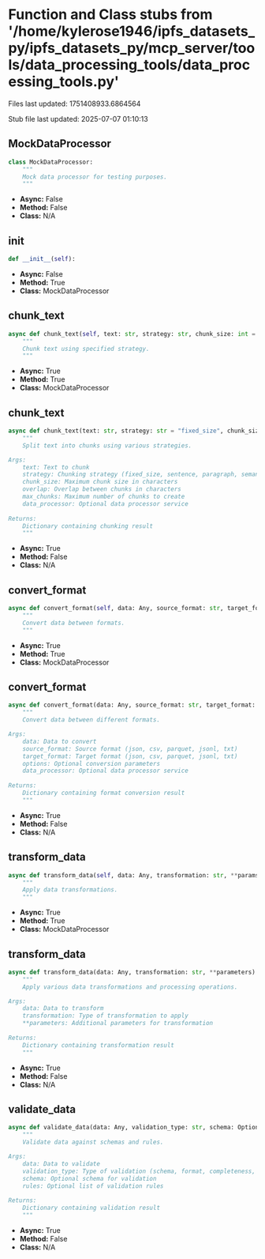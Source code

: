 # Function and Class stubs from '/home/kylerose1946/ipfs_datasets_py/ipfs_datasets_py/mcp_server/tools/data_processing_tools/data_processing_tools.py'

Files last updated: 1751408933.6864564

Stub file last updated: 2025-07-07 01:10:13

## MockDataProcessor

```python
class MockDataProcessor:
    """
    Mock data processor for testing purposes.
    """
```
* **Async:** False
* **Method:** False
* **Class:** N/A

## __init__

```python
def __init__(self):
```
* **Async:** False
* **Method:** True
* **Class:** MockDataProcessor

## chunk_text

```python
async def chunk_text(self, text: str, strategy: str, chunk_size: int = 1000, overlap: int = 100) -> List[Dict[str, Any]]:
    """
    Chunk text using specified strategy.
    """
```
* **Async:** True
* **Method:** True
* **Class:** MockDataProcessor

## chunk_text

```python
async def chunk_text(text: str, strategy: str = "fixed_size", chunk_size: int = 1000, overlap: int = 100, max_chunks: int = 100, data_processor = None) -> Dict[str, Any]:
    """
    Split text into chunks using various strategies.

Args:
    text: Text to chunk
    strategy: Chunking strategy (fixed_size, sentence, paragraph, semantic)
    chunk_size: Maximum chunk size in characters
    overlap: Overlap between chunks in characters
    max_chunks: Maximum number of chunks to create
    data_processor: Optional data processor service
    
Returns:
    Dictionary containing chunking result
    """
```
* **Async:** True
* **Method:** False
* **Class:** N/A

## convert_format

```python
async def convert_format(self, data: Any, source_format: str, target_format: str) -> Any:
    """
    Convert data between formats.
    """
```
* **Async:** True
* **Method:** True
* **Class:** MockDataProcessor

## convert_format

```python
async def convert_format(data: Any, source_format: str, target_format: str, options: Optional[Dict[str, Any]] = None, data_processor = None) -> Dict[str, Any]:
    """
    Convert data between different formats.

Args:
    data: Data to convert
    source_format: Source format (json, csv, parquet, jsonl, txt)
    target_format: Target format (json, csv, parquet, jsonl, txt)
    options: Optional conversion parameters
    data_processor: Optional data processor service
    
Returns:
    Dictionary containing format conversion result
    """
```
* **Async:** True
* **Method:** False
* **Class:** N/A

## transform_data

```python
async def transform_data(self, data: Any, transformation: str, **params) -> Any:
    """
    Apply data transformations.
    """
```
* **Async:** True
* **Method:** True
* **Class:** MockDataProcessor

## transform_data

```python
async def transform_data(data: Any, transformation: str, **parameters) -> Dict[str, Any]:
    """
    Apply various data transformations and processing operations.

Args:
    data: Data to transform
    transformation: Type of transformation to apply
    **parameters: Additional parameters for transformation
    
Returns:
    Dictionary containing transformation result
    """
```
* **Async:** True
* **Method:** False
* **Class:** N/A

## validate_data

```python
async def validate_data(data: Any, validation_type: str, schema: Optional[Dict[str, Any]] = None, rules: Optional[List[Dict[str, Any]]] = None) -> Dict[str, Any]:
    """
    Validate data against schemas and rules.

Args:
    data: Data to validate
    validation_type: Type of validation (schema, format, completeness, quality)
    schema: Optional schema for validation
    rules: Optional list of validation rules
    
Returns:
    Dictionary containing validation result
    """
```
* **Async:** True
* **Method:** False
* **Class:** N/A
